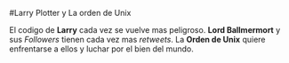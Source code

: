 
#Larry Plotter y La orden de Unix

El codigo de **Larry** cada vez se vuelve mas peligroso.
**Lord Ballmermort** y sus *Followers* tienen cada vez mas *retweets*.
La **Orden de Unix** quiere enfrentarse a ellos y luchar por el bien del mundo.

